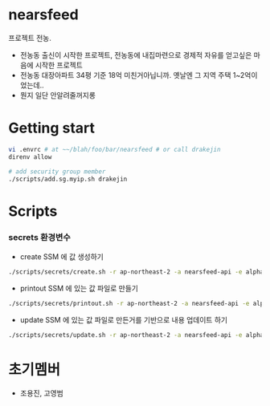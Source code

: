 # nearsfeed

프로젝트 전농.

- 전농동 출신이 시작한 프로젝트, 전농동에 내집마련으로 경제적 자유를 얻고싶은 마음에 시작한 프로젝트
- 전농동 대장아파트 34평 기준 18억 미친거아닙니까. 옛날엔 그 지역 주택 1~2억이었는데..
- 뭔지 일단 안알려줄꺼지롱

# Getting start

```bash
vi .envrc # at ~~/blah/foo/bar/nearsfeed # or call drakejin
direnv allow

# add security group member
./scripts/add.sg.myip.sh drakejin
```

# Scripts

### secrets 환경변수

- create
  SSM 에 값 생성하기

```bash
./scripts/secrets/create.sh -r ap-northeast-2 -a nearsfeed-api -e alpha
```

- printout
  SSM 에 있는 값 파일로 만들기

```bash
./scripts/secrets/printout.sh -r ap-northeast-2 -a nearsfeed-api -e alpha -o ./
```

- update
  SSM 에 있는 값 파일로 만든거를 기반으로 내용 업데이트 하기

```bash
./scripts/secrets/update.sh -r ap-northeast-2 -a nearsfeed-api -e alpha -i ./
```

# 초기멤버

- 조용진, 고영범
